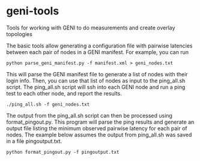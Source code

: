 # geni-tools
Tools for working with GENI to do measurements and create overlay topologies

The basic tools allow generating a configuration file with pairwise latencies
between each pair of nodes in a GENI manifest. For example, you can run
```
python parse_geni_manifest.py -f manifest.xml > geni_nodes.txt
```
This will parse the GENI manifest file to generate a list of nodes with their
login info. Then, you can use that list of nodes as input to the ping_all.sh
script. The ping_all.sh script will ssh into each GENI node and run a ping test
to each other node, and report the results.

```
./ping_all.sh -f geni_nodes.txt
```

The output from the ping_all.sh script can then be processed using
format_pingout.py. This program will parse the ping results and generate an
output file listing the minimum observed pairwise latency for each pair of
nodes. The example below assumes the output from ping_all.sh was saved in a
file pingoutput.txt.

```
python format_pingout.py -f pingoutput.txt
```
